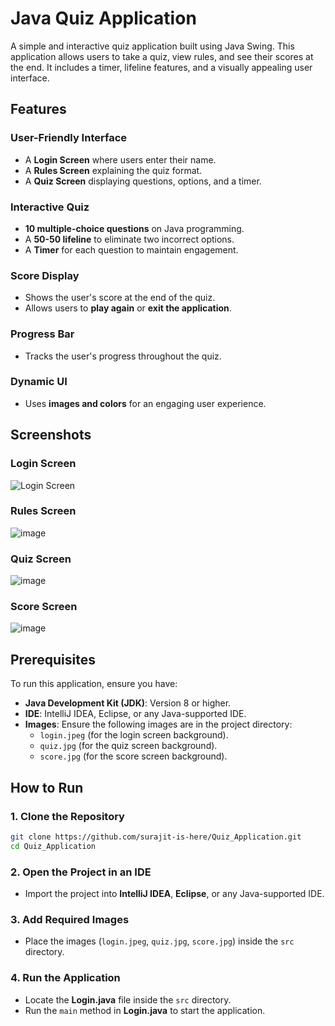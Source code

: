 # Java Quiz Application

A simple and interactive quiz application built using Java Swing. This application allows users to take a quiz, view rules, and see their scores at the end. It includes a timer, lifeline features, and a visually appealing user interface.

## Features

### User-Friendly Interface
- A **Login Screen** where users enter their name.
- A **Rules Screen** explaining the quiz format.
- A **Quiz Screen** displaying questions, options, and a timer.

### Interactive Quiz
- **10 multiple-choice questions** on Java programming.
- A **50-50 lifeline** to eliminate two incorrect options.
- A **Timer** for each question to maintain engagement.

### Score Display
- Shows the user's score at the end of the quiz.
- Allows users to **play again** or **exit the application**.

### Progress Bar
- Tracks the user's progress throughout the quiz.

### Dynamic UI
- Uses **images and colors** for an engaging user experience.

## Screenshots

### Login Screen
![Login Screen](https://github.com/user-attachments/assets/2c17d766-043f-4662-a133-69e4d9a1213d)

### Rules Screen
![image](https://github.com/user-attachments/assets/18c1cb60-0592-45e5-8205-6341e545dad5)

### Quiz Screen
![image](https://github.com/user-attachments/assets/2910b042-5d0d-4b97-94d9-7bb7d6cfeeef)

### Score Screen
![image](https://github.com/user-attachments/assets/e4b52530-ae79-4912-94df-3d057234a883)


## Prerequisites
To run this application, ensure you have:
- **Java Development Kit (JDK)**: Version 8 or higher.
- **IDE**: IntelliJ IDEA, Eclipse, or any Java-supported IDE.
- **Images**: Ensure the following images are in the project directory:
  - `login.jpeg` (for the login screen background).
  - `quiz.jpg` (for the quiz screen background).
  - `score.jpg` (for the score screen background).

## How to Run

### 1. Clone the Repository
```bash
git clone https://github.com/surajit-is-here/Quiz_Application.git
cd Quiz_Application
```

### 2. Open the Project in an IDE
- Import the project into **IntelliJ IDEA**, **Eclipse**, or any Java-supported IDE.

### 3. Add Required Images
- Place the images (`login.jpeg`, `quiz.jpg`, `score.jpg`) inside the `src` directory.

### 4. Run the Application
- Locate the **Login.java** file inside the `src` directory.
- Run the `main` method in **Login.java** to start the application.

